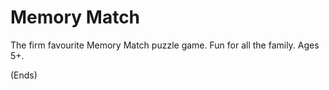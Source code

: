 # Memory Match #

The firm favourite Memory Match puzzle game. Fun for all the family. Ages 5+.

(Ends)
